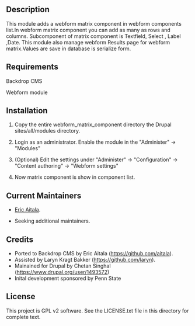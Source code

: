 Description
-----------
This module adds a webform matrix component in webform
components list.In webform matrix component you 
can add as many as rows and columns. Subcomponent
of matrix component is Textfield, Select , Label ,Date.
This module also manage webform Results page for
webform matrix.Values are save in database is serialize form.

Requirements
------------
Backdrop CMS

Webform module

Installation
------------
1. Copy the entire webform_matrix_component directory 
   the Drupal sites/all/modules directory.

2. Login as an administrator. Enable the module in the
  "Administer" -> "Modules"

3. (Optional) Edit the settings under "Administer" -> "Configuration" ->
   "Content authoring" -> "Webform settings"

4. Now matrix component is show in component list.

Current Maintainers 
-------------------

- [Eric Aitala](https://github.com/aitala).

- Seeking additional maintainers.

Credits 
-------

- Ported to Backdrop CMS by Eric Aitala (https://github.com/aitala).
- Assisted by Laryn Kragt Bakker (https://github.com/laryn).
- Mainained for Drupal by Chetan Singhal (https://www.drupal.org/user/1493572)
- Inital development sponsored by Penn State

License 
-------

This project is GPL v2 software.
See the LICENSE.txt file in this directory for complete text.

